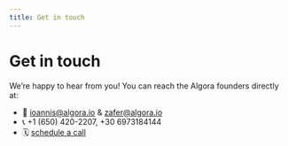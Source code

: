 ```yaml
---
title: Get in touch
---
```


# Get in touch

We’re happy to hear from you! You can reach the Algora founders directly at:

- 📧 ioannis@algora.io & zafer@algora.io
- 📞 +1 (650) 420-2207, +30 6973184144
- 🗓️ [schedule a call](https://cal.com/ioannisflo)
